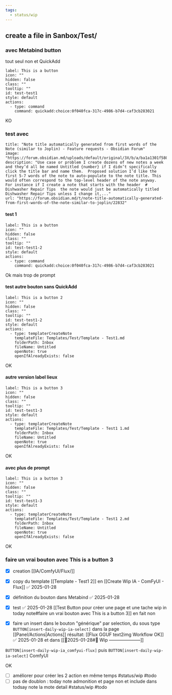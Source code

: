 ```yaml
---
tags:
  - status/wip
---
```


## create a file in Sanbox/Test/


### avec Metabind button
tout seul non 
et QuickAdd

```meta-bind-button
label: This is a button
icon: ""
hidden: false
class: ""
tooltip: ""
id: test-test1
style: default
actions:
  - type: command
    command: quickadd:choice:0f040fca-317c-4986-b7d4-caf3cb283021

```
KO 

### test avec 

```embed
title: "Note title automatically generated from first words of the Note (similar to Joplin) - Feature requests - Obsidian Forum"
image: "https://forum.obsidian.md/uploads/default/original/3X/b/a/ba1a1301f580d34a881803aa5ed8cf7ff3cdf0ef.png"
description: "Use case or problem I create dozens of new notes a week and they’d all be named Untitled {number} if I didn’t specifically click the title bar and name them.  Proposed solution I’d like the first 5-7 words of the note to auto-populate to the note title. This would often correspond to the top-level header of the note anyway.  For instance if I create a note that starts with the header  # Dishwasher Repair Tips  the note would just be automatically titled Dishwasher Repair Tips unless I change it,..."
url: "https://forum.obsidian.md/t/note-title-automatically-generated-from-first-words-of-the-note-similar-to-joplin/22832"
```

#### test 1

```meta-bind-button
label: This is a button
icon: ""
hidden: false
class: ""
tooltip: ""
id: test-test1-2
style: default
actions:
  - type: command
    command: quickadd:choice:0f040fca-317c-4986-b7d4-caf3cb283021

```

Ok mais trop de prompt 
#### test autre bouton sans QuickAdd 

```meta-bind-button
label: This is a button 2
icon: ""
hidden: false
class: ""
tooltip: ""
id: test-test1-2
style: default
actions:
  - type: templaterCreateNote
    templateFile: Templates/Test/Template - Test1.md
    folderPath: Inbox
    fileName: Untitled
    openNote: true
    openIfAlreadyExists: false

```

OK 

#### autre version label lieux 

```meta-bind-button
label: This is a button 3
icon: ""
hidden: false
class: ""
tooltip: ""
id: test-test1-3
style: default
actions:
  - type: templaterCreateNote
    templateFile: Templates/Test/Template - Test1 1.md
    folderPath: Inbox
    fileName: Untitled
    openNote: true
    openIfAlreadyExists: false

```

OK

#### avec plus de prompt 

```meta-bind-button
label: This is a button 3
icon: ""
hidden: false
class: ""
tooltip: ""
id: test-test1-3
style: default
actions:
  - type: templaterCreateNote
    templateFile: Templates/Test/Template - Test1 2.md
    folderPath: Inbox
    fileName: Untitled
    openNote: true
    openIfAlreadyExists: false

```
OK 

### faire un vrai bouton avec This is a button 3

- [x] creation [[IA/ComfyUI/Flux/]]
- [x] copy du template [[Template - Test1 2]] en [[Create Wip IA - ComFyUI - Flux]] ✅ 2025-01-28
- [x] définition du bouton dans Metabind ✅ 2025-01-28
- [x] test ✅ 2025-01-28 [[Test Button pour créer une page et une tache wip in today note#faire un vrai bouton avec This is a button 3]] en fait non 
- [x] faire un insert dans le bouton "générique" par selection, du sous type  `BUTTON[insert-daily-wip-ia-select]` dans la page [[Panel/Actions|Actions]]  résultat:  [[Flux GGUF text2img Workflow OK]]  ✅ 2025-01-28 et dans [[📒2025-01-28#🚧 Wip ———————]]


`BUTTON[insert-daily-wip-ia_comfyui-flux]`
puis 
`BUTTON[insert-daily-wip-ia-select]` ComfyUI 

OK 

- [ ] améliorer pour créer les 2 action en même temps #status/wip #todo  
- [ ] pas de doublon : today note admonition et page non et include dans todsay note la mote detail #status/wip #todo 

